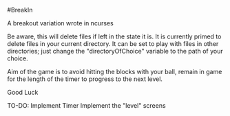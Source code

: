 #BreakIn

A breakout variation wrote in ncurses

Be aware, this will delete files if left in the state it is.
It is currently primed to delete files in your current directory.
It can be set to play with files in other directories;
just change the "directoryOfChoice" variable to the path of your choice.

Aim of the game is to avoid hitting the blocks with your ball,
remain in game for the length of the timer to progress to the next level.

Good Luck


TO-DO:
Implement Timer
Implement the "level" screens

